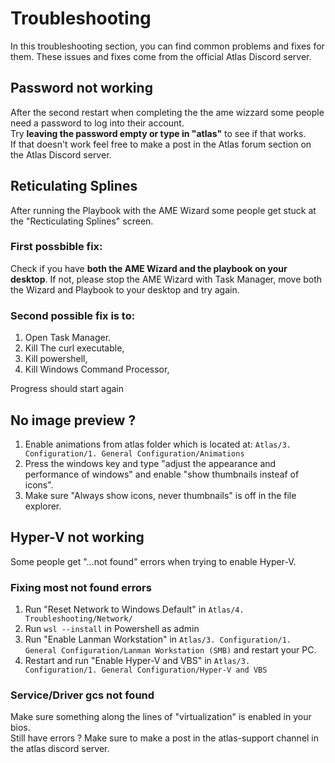 # Troubleshooting
In this troubleshooting section, you can find common problems and fixes for them. 
These issues and fixes come from the official Atlas Discord server. 

## Password not working
After the second restart when completing the the ame wizzard some people need a password to log into their account. <br />
Try **leaving the password empty or type in "atlas"** to see if that works. <br />
If that doesn't work feel free to make a post in the Atlas forum section on the Atlas Discord server.

## Reticulating Splines
After running the Playbook with the AME Wizard some people get stuck at the "Recticulating Splines" screen. <br/>
### First possbible fix:
Check if you have **both the AME Wizard and the playbook on your desktop**. If not, please stop the AME Wizard with Task Manager, move both the Wizard and Playbook to your desktop and try again.
### Second possible fix is to:

1. Open Task Manager.
2. Kill The curl executable,
3. Kill powershell,
4. Kill Windows Command Processor,

Progress should start again

## No image preview ?
1. Enable animations from atlas folder which is located at: `Atlas/3. Configuration/1. General Configuration/Animations`
2. Press the windows key and type "adjust the appearance and performance of windows" and enable "show thumbnails insteaf of icons".
3. Make sure "Always show icons, never thumbnails" is off in the file explorer.

## Hyper-V not working
Some people get "...not found" errors when trying to enable Hyper-V.
### Fixing most not found errors
1. Run "Reset Network to Windows Default" in `Atlas/4. Troubleshooting/Network/`
2. Run `wsl --install` in Powershell as admin
3. Run "Enable Lanman Workstation" in `Atlas/3. Configuration/1. General Configuration/Lanman Workstation (SMB)` and restart your PC.
4. Restart and run "Enable Hyper-V and VBS" in `Atlas/3. Configuration/1. General Configuration/Hyper-V and VBS`
### Service/Driver gcs not found
Make sure something along the lines of "virtualization" is enabled in your bios. <br />
Still have errors ? Make sure to make a post in the atlas-support channel in the atlas discord server.
